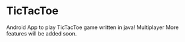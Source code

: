 # TicTacToe
Android App to play TicTacToe game written in java!
Multiplayer
More features will be added soon.
